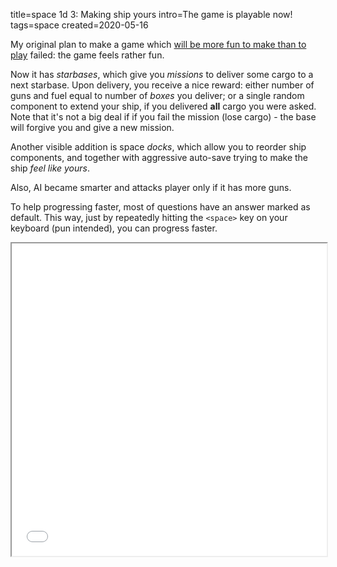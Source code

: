 title=space 1d 3: Making ship yours
intro=The game is playable now!
tags=space
created=2020-05-16

My original plan to make a game which [will be more fun to make than to play][l1] failed: the game feels rather fun.

Now it has _starbases_, which give you _missions_ to deliver some cargo to a next starbase.
Upon delivery, you receive a nice reward:
either number of guns and fuel equal to number of _boxes_ you deliver;
or a single random component to extend your ship, if you delivered **all** cargo you were asked.
Note that it's not a big deal if if you fail the mission (lose cargo) - the base will forgive you and give a new mission.

Another visible addition is space _docks_, which allow you to reorder ship components, and together with aggressive auto-save trying to make the ship _feel like yours_.

Also, AI became smarter and attacks player only if it has more guns.

To help progressing faster, most of questions have an answer marked as default.
This way, just by repeatedly hitting the `<space>` key on your keyboard (pun intended), you can progress faster.

<div>
<style>
iframe {width: 100%; height: 500px; background: white}
</style>
<iframe src="space-1d-3-making-ship-yours.htm">
</div>

[l1]: space-1d-0-idea.html

